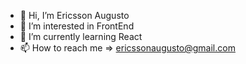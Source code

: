 - 👋 Hi, I’m Ericsson Augusto
- 👀 I’m interested in FrontEnd
- 🌱 I’m currently learning React
- 📫 How to reach me => ericssonaugusto@gmail.com

